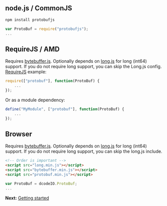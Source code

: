 node.js / CommonJS
------------------

```bash
npm install protobufjs
```

```javascript
var ProtoBuf = require("protobufjs");
...
```

RequireJS / AMD
---------------

Requires [bytebuffer.js](http://github.com/dcodeIO/bytebuffer.js). Optionally depends on [long.js](https://github.com/dcodeIO/long.js)
for long (int64) support. If you do not require long support, you can skip the Long.js config. [RequireJS](http://requirejs.org/)
example:

```javascript
require(["protobuf"], function(ProtoBuf) {
    ...
});
```

Or as a module dependency:

```javascript
define("MyModule", ["protobuf"], function(ProtoBuf) {
    ...
});
```

Browser
-------

Requires [bytebuffer.js](http://github.com/dcodeIO/bytebuffer.js). Optionally depends on [long.js](https://github.com/dcodeIO/long.js)
for long (int64) support. If you do not require long support, you can skip the long.js include.

```html
<!-- Order is important -->
<script src="long.min.js"></script>
<script src="bytebuffer.min.js"></script>
<script src="protobuf.min.js"></script>
```

```javascript
var ProtoBuf = dcodeIO.ProtoBuf;
...
```

**Next:** [Getting started](https://github.com/dcodeIO/protobuf.js/wiki/Getting-started)